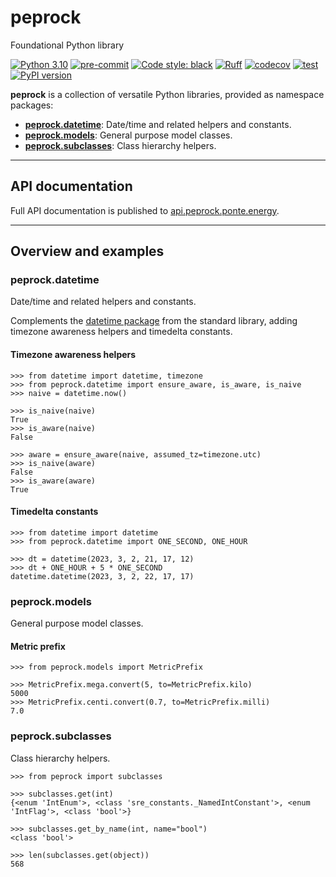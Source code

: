 # peprock
Foundational Python library

[![Python 3.10](https://img.shields.io/badge/python-3.10-blue.svg)](https://docs.python.org/3.10/)
[![pre-commit](https://img.shields.io/badge/pre--commit-enabled-brightgreen?logo=pre-commit&logoColor=white)](https://github.com/pre-commit/pre-commit)
[![Code style: black](https://img.shields.io/badge/code%20style-black-000000.svg)](https://github.com/psf/black)
[![Ruff](https://img.shields.io/endpoint?url=https://raw.githubusercontent.com/charliermarsh/ruff/main/assets/badge/v1.json)](https://github.com/charliermarsh/ruff)
[![codecov](https://codecov.io/gh/Ponte-Energy-Partners/peprock/branch/main/graph/badge.svg?token=LWI96U2WSI)](https://codecov.io/gh/Ponte-Energy-Partners/peprock)
[![test](https://github.com/Ponte-Energy-Partners/peprock/actions/workflows/test.yml/badge.svg)](https://github.com/Ponte-Energy-Partners/peprock/actions/workflows/test.yml)
[![PyPI version](https://badge.fury.io/py/peprock.svg)](https://badge.fury.io/py/peprock)

**peprock** is a collection of versatile Python libraries, provided as namespace packages:

-   **[peprock.datetime](#datetime)**: Date/time and related helpers and constants.
-   **[peprock.models](#models)**: General purpose model classes.
-   **[peprock.subclasses](#subclasses)**: Class hierarchy helpers.

* * *

## API documentation

Full API documentation is published to [api.peprock.ponte.energy][].

  [api.peprock.ponte.energy]: https://api.peprock.ponte.energy

* * *

## Overview and examples

<h3 id="datetime">peprock.datetime</h3>

Date/time and related helpers and constants.

Complements the [datetime package][] from the standard library, adding timezone awareness helpers and
timedelta constants.

  [datetime package]: https://docs.python.org/3/library/datetime.html

#### Timezone awareness helpers

    >>> from datetime import datetime, timezone
    >>> from peprock.datetime import ensure_aware, is_aware, is_naive
    >>> naive = datetime.now()

    >>> is_naive(naive)
    True
    >>> is_aware(naive)
    False

    >>> aware = ensure_aware(naive, assumed_tz=timezone.utc)
    >>> is_naive(aware)
    False
    >>> is_aware(aware)
    True

#### Timedelta constants

    >>> from datetime import datetime
    >>> from peprock.datetime import ONE_SECOND, ONE_HOUR

    >>> dt = datetime(2023, 3, 2, 21, 17, 12)
    >>> dt + ONE_HOUR + 5 * ONE_SECOND
    datetime.datetime(2023, 3, 2, 22, 17, 17)

<h3 id="models">peprock.models</h3>

General purpose model classes.

#### Metric prefix

    >>> from peprock.models import MetricPrefix

    >>> MetricPrefix.mega.convert(5, to=MetricPrefix.kilo)
    5000
    >>> MetricPrefix.centi.convert(0.7, to=MetricPrefix.milli)
    7.0

<h3 id="subclasses">peprock.subclasses</h3>

Class hierarchy helpers.

    >>> from peprock import subclasses

    >>> subclasses.get(int)
    {<enum 'IntEnum'>, <class 'sre_constants._NamedIntConstant'>, <enum 'IntFlag'>, <class 'bool'>}

    >>> subclasses.get_by_name(int, name="bool")
    <class 'bool'>

    >>> len(subclasses.get(object))
    568
